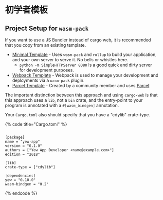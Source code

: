 # 初学者模板

## Project Setup for `wasm-pack`

If you want to use a JS Bundler instead of cargo web, it is recommended that you copy from an existing template.

* [Minimal Template](https://github.com/yewstack/yew-wasm-pack-minimal) - Uses `wasm-pack` and `rollup` to build your application, and your own server to serve it. No bells or whistles here.
  * `python -m SimpleHTTPServer 8080` Is a good quick and dirty server for development purposes.
* [Webpack Template](https://github.com/yewstack/yew-wasm-pack-template) - Webpack is used to manage your development and deployments via a `wasm-pack` plugin.
* [Parcel Template](https://github.com/spielrs/yew-parcel-template) - Created by a community member and uses [Parcel](https://parceljs.org/)

The important distinction between this approach and using `cargo-web` is that this approach uses a `lib`, not a `bin` crate, and the entry-point to your program is annotated with a `#[wasm_bindgen]` annotation.

Your `Cargo.toml` also should specify that you have a "cdylib" crate-type.

{% code title="Cargo.toml" %}
```text
[package]
name = "yew-app"
version = "0.1.0"
authors = ["Yew App Developer <name@example.com>"]
edition = "2018"

[lib]
crate-type = ["cdylib"]

[dependencies]
yew = "0.10.0"
wasm-bindgen = "0.2"
```
{% endcode %}

